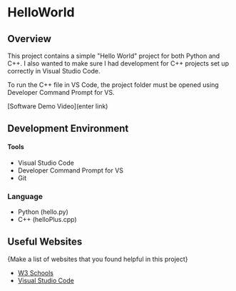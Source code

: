 # HelloWorld

## Overview
This project contains a simple "Hello World" project for both Python and C++. I also wanted to make sure I had development for C++ projects set up correctly in Visual Studio Code.

To run the C++ file in VS Code, the project folder must be opened using Developer Command Prompt for VS.

[Software Demo Video](enter link)

## Development Environment

#### Tools
- Visual Studio Code
- Developer Command Prompt for VS
- Git

### Language
- Python (hello.py)
- C++ (helloPlus.cpp)

## Useful Websites

{Make a list of websites that you found helpful in this project}
* [W3 Schools](https://www.w3schools.com/)
* [Visual Studio Code](https://code.visualstudio.com/docs/cpp/config-msvc)
